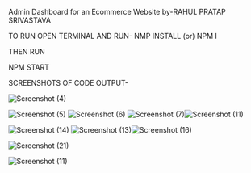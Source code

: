 Admin Dashboard for an Ecommerce Website 
by-RAHUL PRATAP SRIVASTAVA

TO RUN OPEN TERMINAL AND RUN-
NMP INSTALL (or) NPM I

THEN RUN

NPM START

SCREENSHOTS OF CODE OUTPUT-


![Screenshot (4)](https://github.com/rahulps-gif/dashboard-admin/assets/78335805/931c11ee-265d-4f1c-9ca0-06597997e2f1)

![Screenshot (5)](https://github.com/rahulps-gif/dashboard-admin/assets/78335805/fcae4a0d-8e9d-4e0c-974d-6e6a9da6a9be)
![Screenshot (6)](https://github.com/rahulps-gif/dashboard-admin/assets/78335805/d7bd256b-c308-4a8a-9a8a-732bde4d28ce)
![Screenshot (7)](https://github.com/rahulps-gif/dashboard-admin/assets/78335805/a22770b4-e280-427d-ad96-04e01b393da9)![Screenshot (11)](https://github.com/rahulps-gif/dashboard-admin/assets/78335805/c55ceeb6-12b0-43ce-b6d4-79dfdbff2ade)

![Screenshot (14)](https://github.com/rahulps-gif/dashboard-admin/assets/78335805/db5973e6-a065-479b-ae2b-791e21c4d32c)
![Screenshot (13)](https://github.com/rahulps-gif/dashboard-admin/assets/78335805/deec2bc3-ec00-4b4f-9eb3-153f23865bc0)![Screenshot (16)](https://github.com/rahulps-gif/dashboard-admin/assets/78335805/c29ba813-3af2-45c8-8112-cbbe51ffae03)

![Screenshot (21)](https://github.com/rahulps-gif/dashboard-admin/assets/78335805/2463685e-7455-4a38-858b-2a4335448d4b)

![Screenshot (11)](https://github.com/rahulps-gif/dashboard-admin/assets/78335805/d8ac7846-8be0-4691-8fd7-e86048de7f88)
